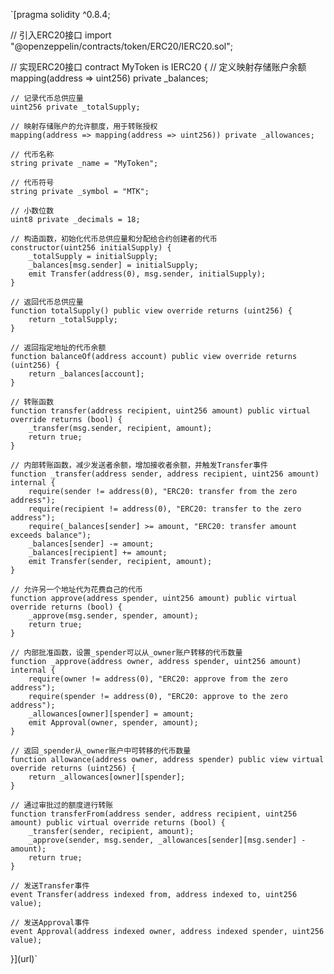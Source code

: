 `[pragma solidity ^0.8.4;

// 引入ERC20接口
import "@openzeppelin/contracts/token/ERC20/IERC20.sol";

// 实现ERC20接口
contract MyToken is IERC20 {
    // 定义映射存储账户余额
    mapping(address => uint256) private _balances;
    
    // 记录代币总供应量
    uint256 private _totalSupply;
    
    // 映射存储账户的允许额度，用于转账授权
    mapping(address => mapping(address => uint256)) private _allowances;
    
    // 代币名称
    string private _name = "MyToken";
    
    // 代币符号
    string private _symbol = "MTK";
    
    // 小数位数
    uint8 private _decimals = 18;
    
    // 构造函数，初始化代币总供应量和分配给合约创建者的代币
    constructor(uint256 initialSupply) {
        _totalSupply = initialSupply;
        _balances[msg.sender] = initialSupply;
        emit Transfer(address(0), msg.sender, initialSupply);
    }
    
    // 返回代币总供应量
    function totalSupply() public view override returns (uint256) {
        return _totalSupply;
    }
    
    // 返回指定地址的代币余额
    function balanceOf(address account) public view override returns (uint256) {
        return _balances[account];
    }
    
    // 转账函数
    function transfer(address recipient, uint256 amount) public virtual override returns (bool) {
        _transfer(msg.sender, recipient, amount);
        return true;
    }
    
    // 内部转账函数，减少发送者余额，增加接收者余额，并触发Transfer事件
    function _transfer(address sender, address recipient, uint256 amount) internal {
        require(sender != address(0), "ERC20: transfer from the zero address");
        require(recipient != address(0), "ERC20: transfer to the zero address");
        require(_balances[sender] >= amount, "ERC20: transfer amount exceeds balance");
        _balances[sender] -= amount;
        _balances[recipient] += amount;
        emit Transfer(sender, recipient, amount);
    }
    
    // 允许另一个地址代为花费自己的代币
    function approve(address spender, uint256 amount) public virtual override returns (bool) {
        _approve(msg.sender, spender, amount);
        return true;
    }
    
    // 内部批准函数，设置_spender可以从_owner账户转移的代币数量
    function _approve(address owner, address spender, uint256 amount) internal {
        require(owner != address(0), "ERC20: approve from the zero address");
        require(spender != address(0), "ERC20: approve to the zero address");
        _allowances[owner][spender] = amount;
        emit Approval(owner, spender, amount);
    }
    
    // 返回_spender从_owner账户中可转移的代币数量
    function allowance(address owner, address spender) public view virtual override returns (uint256) {
        return _allowances[owner][spender];
    }
    
    // 通过审批过的额度进行转账
    function transferFrom(address sender, address recipient, uint256 amount) public virtual override returns (bool) {
        _transfer(sender, recipient, amount);
        _approve(sender, msg.sender, _allowances[sender][msg.sender] - amount);
        return true;
    }
    
    // 发送Transfer事件
    event Transfer(address indexed from, address indexed to, uint256 value);
    
    // 发送Approval事件
    event Approval(address indexed owner, address indexed spender, uint256 value);
}](url)`